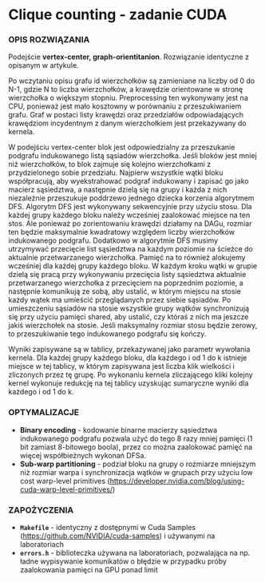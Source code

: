 # Clique counting - zadanie CUDA

### OPIS ROZWIĄZANIA
Podejście **vertex-center, graph-orientitanion**. Rozwiązanie identyczne z opisanym w artykule.

Po wczytaniu opisu grafu id wierzchołków są zamieniane na liczby od 0 do N-1, gdzie N to liczba wierzchołków, a krawędzie orientowane w stronę wierzchołka o większym stopniu. Preprocessing ten wykonywany jest na CPU, ponieważ jest mało kosztowny w porównaniu z przeszukiwaniem grafu. Graf w postaci listy krawędzi oraz przedziałów odpowiadających krawędziom incydentnym z danym wierzchołkiem jest przekazywany do kernela.

W podejściu vertex-center blok jest odpowiedzialny za przeszukanie podgrafu indukowanego listą sąsiadów wierzchołka. Jeśli bloków jest mniej niż wierzchołków, to blok zajmuje się kolejno wierzchołkami z przydzielonego sobie przedziału. Najpierw wszystkie wątki bloku współpracują, aby wyekstrahować podgraf indukowany i zapisać go jako macierz sąsiedztwa, a następnie dzielą się na grupy i każda z nich niezależnie przeszukuje poddrzewo jednego dziecka korzenia algorytmem DFS. Algorytm DFS jest wykonywany sekwencyjnie przy użyciu stosu. Dla każdej grupy każdego bloku należy wcześniej zaalokować miejsce na ten stos. Ale ponieważ po zorientowaniu krawędzi działamy na DAGu, rozmiar ten będzie maksymalnie kwadratowy względem liczby wierzchołków indukowanego podgrafu. Dodatkowo w algorytmie DFS musimy utrzymywać przecięcie list sąsiedztwa na każdym poziomie na ścieżce do aktualnie przetwarzanego wierzchołka. Pamięć na to również alokujemy wcześniej dla każdej grupy każdego bloku. W każdym kroku wątki w grupie dzielą się pracą przy wykonywaniu przecięcia listy sąsiedztwa aktualnie przetwarzanego wierzchołka z przecięciem na poprzednim poziomie, a następnie komunikują ze sobą, aby ustalić, w którym miejscu na stosie każdy wątek ma umieścić przeglądanych przez siebie sąsiadów. Po umieszczeniu sąsiadów na stosie wszystkie grupy wątków synchronizują się przy użyciu pamięci shared, aby ustalić, czy któraś z nich ma jeszcze jakiś wierzchołek na stosie. Jeśli maksymalny rozmiar stosu będzie zerowy, to przeszukiwanie tego indukowanego podgrafu się kończy.

Wyniki zapisywane są w tablicy, przekazywanej jako parametr wywołania kernela. Dla każdej grupy każdego bloku, dla każdego i od 1 do k istnieje miejsce w tej tablicy, w którym zapisywana jest liczba klik wielkości i zliczonych przez tę grupę. Po wykonaniu kernela zliczającego kliki kolejny kernel wykonuje redukcję na tej tablicy uzyskując sumaryczne wyniki dla każdego i od 1 do k.

### OPTYMALIZACJE
- **Binary encoding** - kodowanie binarne macierzy sąsiedztwa indukowanego podgrafu pozwala użyć do tego 8 razy mniej pamięci (1 bit zamiast 8-bitowego boola), przez co można zaalokować pamięć na więcej współbieżnych wykonań DFSa.
- **Sub-warp partitioning** - podział bloku na grupy o rozmiarze mniejszym niż rozmiar warpa i synchronizacja wątków w grupach przy użyciu low cost warp-level primitives (https://developer.nvidia.com/blog/using-cuda-warp-level-primitives/)

### ZAPOŻYCZENIA
- **`Makefile`** - identyczny z dostępnymi w Cuda Samples (https://github.com/NVIDIA/cuda-samples) i używanymi na laboratoriach
- **`errors.h`** - biblioteczka używana na laboratoriach, pozwalająca na np. ładne wypisywanie komunikatów o błędzie w przypadku próby zaalokowania pamięci na GPU ponad limit

